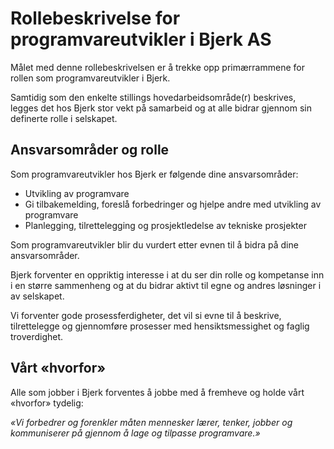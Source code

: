# Rollebeskrivelse for programvareutvikler i Bjerk AS

Målet med denne rollebeskrivelsen er å trekke opp primærrammene for rollen som
programvareutvikler i Bjerk.

Samtidig som den enkelte stillings hovedarbeidsområde(r) beskrives, legges det
hos Bjerk stor vekt på samarbeid og at alle bidrar gjennom sin definerte rolle i
selskapet.

## Ansvarsområder og rolle

Som programvareutvikler hos Bjerk er følgende dine ansvarsområder:

- Utvikling av programvare
- Gi tilbakemelding, foreslå forbedringer og hjelpe andre med utvikling av
  programvare
- Planlegging, tilrettelegging og prosjektledelse av tekniske prosjekter

Som programvareutvikler blir du vurdert etter evnen til å bidra på dine
ansvarsområder.

Bjerk forventer en oppriktig interesse i at du ser din rolle og kompetanse inn i
en større sammenheng og at du bidrar aktivt til egne og andres løsninger i av
selskapet.

Vi forventer gode prosessferdigheter, det vil si evne til å beskrive,
tilrettelegge og gjennomføre prosesser med hensiktsmessighet og faglig
troverdighet.

## Vårt «hvorfor»

Alle som jobber i Bjerk forventes å jobbe med å fremheve og holde vårt «hvorfor»
tydelig:

_«Vi forbedrer og forenkler måten mennesker lærer, tenker, jobber og
kommuniserer på gjennom å lage og tilpasse programvare.»_

